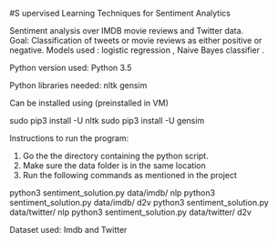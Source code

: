 #S upervised Learning Techniques for Sentiment Analytics

Sentiment analysis over IMDB movie reviews and Twitter data. \
Goal: Classification of tweets or movie reviews as either positive or negative. 
Models used : logistic regression , Naive Bayes classifier . 

Python version used: Python 3.5


Python libraries needed:
nltk
gensim

Can be installed using (preinstalled in VM)

sudo pip3 install -U nltk
sudo pip3 install -U gensim


Instructions to run the program:
1. Go the the directory containing the python script.
2. Make sure the data folder is in the same location
2. Run the following commands as mentioned in the project

python3 sentiment_solution.py data/imdb/ nlp
python3 sentiment_solution.py data/imdb/ d2v 
python3 sentiment_solution.py data/twitter/ nlp
python3 sentiment_solution.py data/twitter/ d2v 

Dataset used: Imdb and Twitter

